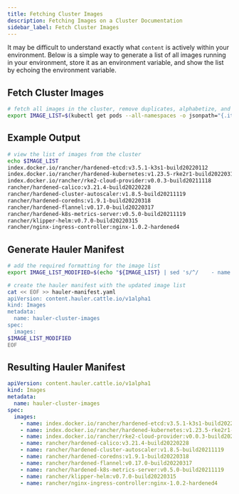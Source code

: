 ```yaml
---
title: Fetching Cluster Images
description: Fetching Images on a Cluster Documentation
sidebar_label: Fetch Cluster Images
---
```


It may be difficult to understand exactly what `content` is actively within your environment. Below is a simple way to generate a list of all images running in your environment, store it as an environment variable, and show the list by echoing the environment variable.

## Fetch Cluster Images

```bash
# fetch all images in the cluster, remove duplicates, alphabetize, and put on a newline
export IMAGE_LIST=$(kubectl get pods --all-namespaces -o jsonpath="{.items[*].spec.containers[*].image}" | sed 's/ /\n/g' | sort | uniq)
```

## Example Output

```bash
# view the list of images from the cluster
echo $IMAGE_LIST
index.docker.io/rancher/hardened-etcd:v3.5.1-k3s1-build20220112
index.docker.io/rancher/hardened-kubernetes:v1.23.5-rke2r1-build20220316
index.docker.io/rancher/rke2-cloud-provider:v0.0.3-build20211118
rancher/hardened-calico:v3.21.4-build20220228
rancher/hardened-cluster-autoscaler:v1.8.5-build20211119
rancher/hardened-coredns:v1.9.1-build20220318
rancher/hardened-flannel:v0.17.0-build20220317
rancher/hardened-k8s-metrics-server:v0.5.0-build20211119
rancher/klipper-helm:v0.7.0-build20220315
rancher/nginx-ingress-controller:nginx-1.0.2-hardened4
```

## Generate Hauler Manifest

```bash
# add the required formatting for the image list
export IMAGE_LIST_MODIFIED=$(echo "${IMAGE_LIST} | sed 's/^/    - name: /'")

# create the hauler manifest with the updated image list
cat << EOF >> hauler-manifest.yaml
apiVersion: content.hauler.cattle.io/v1alpha1
kind: Images
metadata:
  name: hauler-cluster-images
spec:
  images:
$IMAGE_LIST_MODIFIED
EOF
```

## Resulting Hauler Manifest

```yaml title="hauler-manifest.yaml"
apiVersion: content.hauler.cattle.io/v1alpha1
kind: Images
metadata:
  name: hauler-cluster-images
spec:
  images:
    - name: index.docker.io/rancher/hardened-etcd:v3.5.1-k3s1-build20220112
    - name: index.docker.io/rancher/hardened-kubernetes:v1.23.5-rke2r1-build20220316
    - name: index.docker.io/rancher/rke2-cloud-provider:v0.0.3-build20211118
    - name: rancher/hardened-calico:v3.21.4-build20220228
    - name: rancher/hardened-cluster-autoscaler:v1.8.5-build20211119
    - name: rancher/hardened-coredns:v1.9.1-build20220318
    - name: rancher/hardened-flannel:v0.17.0-build20220317
    - name: rancher/hardened-k8s-metrics-server:v0.5.0-build20211119
    - name: rancher/klipper-helm:v0.7.0-build20220315
    - name: rancher/nginx-ingress-controller:nginx-1.0.2-hardened4
```
